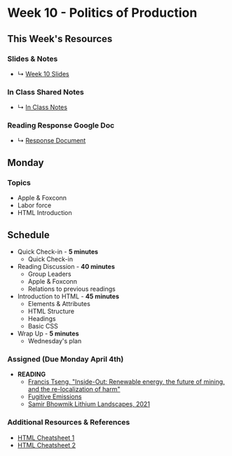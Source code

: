 # Week 10 - Politics of Production



## This Week's Resources

### Slides & Notes 
* ↳ [Week 10 Slides](https://docs.google.com/presentation/d/1P7ku_NAIvYxs2D8KSWK7hfe6xDozrpUqobc7uBMtPQU/edit?usp=sharing)
### In Class Shared Notes
* ↳ [In Class Notes](https://docs.google.com/document/d/1v2XqOosts9svJJ-VPiQWGzaDlGUvF5M6oRVBcvclF5c/edit?usp=sharing)
### Reading Response Google Doc
* ↳ [Response Document](https://docs.google.com/document/d/1z9RFLIPTfHzS9kKKNdszuYYRxVgrxREBAZ1X29DAJfs/edit?usp=sharing)

## Monday

### Topics
* Apple & Foxconn
* Labor force 
* HTML Introduction


## Schedule
* Quick Check-in - __5 minutes__
    * Quick Check-in
* Reading Discussion - __40 minutes__
    * Group Leaders 
    * Apple & Foxconn
    * Relations to previous readings
* Introduction to HTML  - __45 minutes__
    * Elements & Attributes
    * HTML Structure
    * Headings
    * Basic CSS
* Wrap Up -  __5 minutes__
    * Wednesday's plan

### Assigned (**Due Monday April 4th**)

* **READING**
    * [Francis Tseng, "Inside-Out: Renewable energy, the future of mining, and the re-localization of harm"](https://reports.phenomenalworld.org/inside-out/)
    * [Fugitive Emissions](https://cathodes.net/fugitive-emissions-part-1/)
    * [Samir Bhowmik Lithium Landscapes, 2021](http://mediafieldsjournal.org/lithium-landscapes/)


### Additional Resources & References
* [HTML Cheatsheet 1](https://developer.mozilla.org/en-US/docs/Learn/HTML/Cheatsheet)
* [HTML Cheatsheet 2](https://drive.google.com/file/d/1V_Th2OPnb6FcRVPMcpqeWigFD7DC1XYx/view?usp=sharing)
